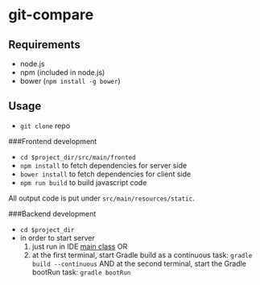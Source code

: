 # git-compare

## Requirements
* node.js
* npm (included in node.js)
* bower (`npm install -g bower`)

## Usage

* `git clone` repo

###Frontend development

* `cd $project_dir/src/main/fronted`
* `npm install` to fetch dependencies for server side
* `bower install` to fetch dependencies for client side
* `npm run build` to build javascript code

All output code is put under `src/main/resources/static`.

###Backend development

* `cd $project_dir`
* in order to start server 
    1. just run in IDE [main class](https://github.com/tmkkopec/git-compare/blob/master/src/main/java/org/tai/GitCompareApplication.java) OR
    2. at the first terminal, start Gradle build as a continuous task: `gradle build --continuous` AND 
    at the second terminal, start the Gradle bootRun task: `gradle bootRun` 
